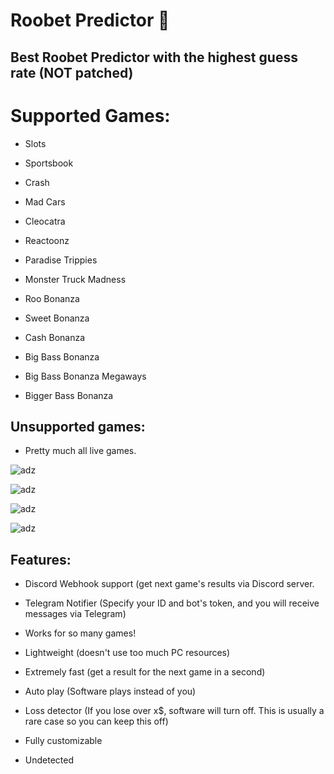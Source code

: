 # Roobet Predictor 🎯

## Best Roobet Predictor with the highest guess rate (NOT patched)

# Supported Games:

- Slots

- Sportsbook

- Crash

- Mad Cars

- Cleocatra

- Reactoonz

- Paradise Trippies

- Monster Truck Madness

- Roo Bonanza

- Sweet Bonanza

- Cash Bonanza

- Big Bass Bonanza 

- Big Bass Bonanza Megaways

- Bigger Bass Bonanza

## Unsupported games:

- Pretty much all live games.

![adz](https://i.imgur.com/05reUWw.png)

![adz](https://i.imgur.com/QF6Rw2n.png)

![adz](https://i.imgur.com/HDAD4YS.png)

![adz](https://i.imgur.com/0Gintsa.png)

## Features:

- Discord Webhook support (get next game's results via Discord server.

- Telegram Notifier (Specify your ID and bot's token, and you will receive messages via Telegram)

- Works for so many games!

- Lightweight (doesn't use too much PC resources)

- Extremely fast (get a result for the next game in a second)

- Auto play (Software plays instead of you)

- Loss detector (If you lose over x$, software will turn off. This is usually a rare case so you can keep this off)

- Fully customizable

- Undetected
